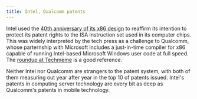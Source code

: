 ```yaml
---
title: Intel, Qualcomm patents
---
```


Intel used the [40th anniversary of its x86 design] to
reaffirm its intention to protect its patent rights to
the ISA instruction set used in its computer chips. This
was widely interpreted by the tech press as a challenge
to Qualcomm, whose parternship with Microsoft includes a
just-in-time compiler for x86 capable of running Intel-based
Microsoft Windows user code at full speed. The
[roundup at Techmeme] is a good reference.

[40th anniversary of its x86 design]:https://newsroom.intel.com/editorials/x86-approaching-40-still-going-strong/
[roundup at Techmeme]:http://www.techmeme.com/170609/p14#a170609p14

Neither Intel nor Qualcomm are strangers to the patent system,
with both of them measuring out year after year in the top 10
of patents issued. Intel's patents in computing server
technology are every bit as deep as Qualcomm's patents
in mobile technology.  

